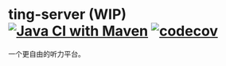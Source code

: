 # ting-server (WIP) [![Java CI with Maven](https://github.com/Frederick-S/ting-server/actions/workflows/build.yml/badge.svg?branch=main)](https://github.com/Frederick-S/ting-server/actions/workflows/build.yml) [![codecov](https://codecov.io/gh/Frederick-S/ting-server/branch/main/graph/badge.svg?token=2ZS54PB3DB)](https://codecov.io/gh/Frederick-S/ting-server)
一个更自由的听力平台。
